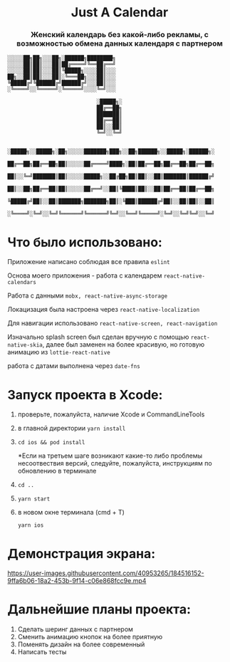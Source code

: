 <h1 align="center">Just A Calendar</h1>
<h3 align="center">Женский календарь без какой-либо рекламы, с возможностью обмена данных календаря с партнером</h3>

```
░░░░░██╗██╗░░░██╗░██████╗████████╗
░░░░░██║██║░░░██║██╔════╝╚══██╔══╝
░░░░░██║██║░░░██║╚█████╗░░░░██║░░░
██╗░░██║██║░░░██║░╚═══██╗░░░██║░░░
╚█████╔╝╚██████╔╝██████╔╝░░░██║░░░
░╚════╝░░╚═════╝░╚═════╝░░░░╚═╝░░░

                            ░█████╗░
                            ██╔══██╗
                            ███████║
                            ██╔══██║
                            ██║░░██║
                            ╚═╝░░╚═╝      
                                  
            ░█████╗░░█████╗░██╗░░░░░███████╗███╗░░██╗██████╗░░█████╗░██████╗░
            ██╔══██╗██╔══██╗██║░░░░░██╔════╝████╗░██║██╔══██╗██╔══██╗██╔══██╗
            ██║░░╚═╝███████║██║░░░░░█████╗░░██╔██╗██║██║░░██║███████║██████╔╝
            ██║░░██╗██╔══██║██║░░░░░██╔══╝░░██║╚████║██║░░██║██╔══██║██╔══██╗
            ╚█████╔╝██║░░██║███████╗███████╗██║░╚███║██████╔╝██║░░██║██║░░██║
            ░╚════╝░╚═╝░░╚═╝╚══════╝╚══════╝╚═╝░░╚══╝╚═════╝░╚═╝░░╚═╝╚═╝░░╚═╝

```

# Что было использовано: 

Приложение написано соблюдая все правила ```eslint```

Основа моего приложения - работа с календарем ```react-native-calendars```

Работа с данными ```mobx, react-native-async-storage ```

Локацизация была настроена через ```react-native-localization```

Для навигации использовано ```react-native-screen, react-navigation```

Изначально splash screen был сделан вручную с помощью ```react-native-skia```, далее был заменен на более красивую, но готовую анимацию из ```lottie-react-native```

работа с датами выполнена через  ```date-fns```



 # Запуск проекта в Xcode:
    
1. проверьте, пожалуйста, наличие Xcode и CommandLineTools
     
2. в главной директории ``` yarn install ```
     
3. ``` cd ios && pod install ```

    *Если на третьем шаге возникают какие-то либо проблемы несоотвествия версий, следуйте, пожалуйста, инструкциям по обновлению в терминале    
     
4. ``` cd .. ```
     
5. ``` yarn start ```
     
6. в новом окне терминала (cmd + T)

     ``` yarn ios ```


 # Демонстрация экрана:
 
https://user-images.githubusercontent.com/40953265/184516152-9ffa6b06-18a2-453b-9f14-c06e868fcc9e.mp4



 # Дальнейшие планы проекта:
1. Сделать шеринг данных с партнером
2. Сменить анимацию кнопок на более приятную
3. Поменять дизайн на более современный
4. Написать тесты

